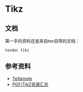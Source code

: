 # Tikz

## 文档

第一手的资料还是来自tex自带的文档：

```Shell
texdoc tikz
```

## 参考资料

+ [TeXample](http://www.texample.net/)
+ [PGF/TikZ资源汇总](http://www.hahack.com/tools/pgftikz-resources/)

